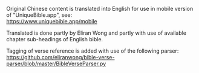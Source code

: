 Original Chinese content is translated into English for use in mobile version of "UniqueBible.app", see:<br>
<a href='https://www.uniquebible.app/mobile'>https://www.uniquebible.app/mobile</a>

Translated is done partly by Eliran Wong and partly with use of available chapter sub-headings of English bible.

Tagging of verse reference is added with use of the following parser:<br>
<a href='https://github.com/eliranwong/bible-verse-parser/blob/master/BibleVerseParser.py'>https://github.com/eliranwong/bible-verse-parser/blob/master/BibleVerseParser.py</a>

